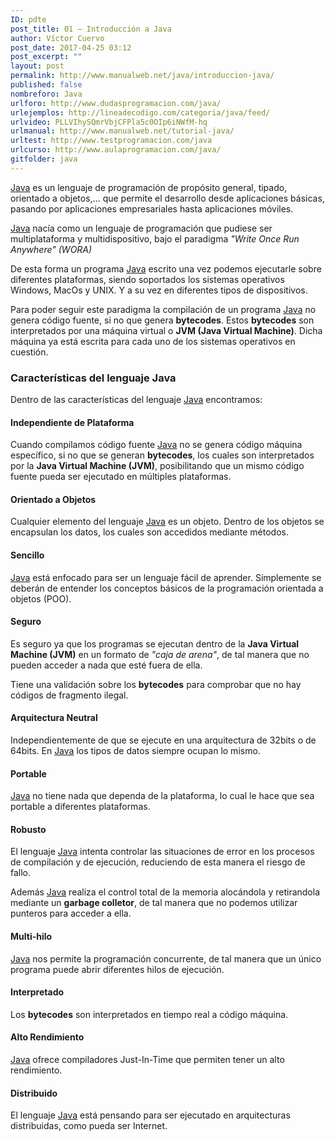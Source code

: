 ```yaml
---
ID: pdte
post_title: 01 – Introducción a Java
author: Víctor Cuervo
post_date: 2017-04-25 03:12
post_excerpt: ""
layout: post
permalink: http://www.manualweb.net/java/introduccion-java/
published: false
nombreforo: Java
urlforo: http://www.dudasprogramacion.com/java/
urlejemplos: http://lineadecodigo.com/categoria/java/feed/
urlvideo: PLLVIhySQmrVbjCFPla5c0OIp6iNWfM-hq
urlmanual: http://www.manualweb.net/tutorial-java/
urltest: http://www.testprogramacion.com/java
urlcurso: http://www.aulaprogramacion.com/java/
gitfolder: java
---
```


[Java][1] es un lenguaje de programación de propósito general, tipado, orientado a objetos,... que permite el desarrollo desde aplicaciones básicas, pasando por aplicaciones empresariales hasta aplicaciones móviles.

[Java][1] nacía como un lenguaje de programación que pudiese ser multiplataforma y multidispositivo, bajo el paradigma *"Write Once Run Anywhere" (WORA)*

De esta forma un programa [Java][1] escrito una vez podemos ejecutarle sobre diferentes plataformas, siendo soportados los sistemas operativos Windows, MacOs y UNIX. Y a su vez en diferentes tipos de dispositivos.

Para poder seguir este paradigma la compilación de un programa [Java][1] no genera código fuente, si no que genera **bytecodes**. Estos **bytecodes** son interpretados por una máquina virtual o **JVM (Java Virtual Machine)**. Dicha máquina ya está escrita para cada uno de los sistemas operativos en cuestión.

### Características del lenguaje Java
Dentro de las características del lenguaje [Java][1] encontramos:

#### Independiente de Plataforma

Cuando compilamos código fuente [Java][1] no se genera código máquina específico, si no que se generan **bytecodes**, los cuales son interpretados por la **Java Virtual Machine (JVM)**, posibilitando que un mismo código fuente pueda ser ejecutado en múltiples plataformas.

#### Orientado a Objetos

Cualquier elemento del lenguaje [Java][1] es un objeto. Dentro de los objetos se encapsulan los datos, los cuales son accedidos mediante métodos.

#### Sencillo

[Java][1] está enfocado para ser un lenguaje fácil de aprender. Simplemente se deberán de entender los conceptos básicos de la programación orientada a objetos (POO).

#### Seguro

Es seguro ya que los programas se ejecutan dentro de la **Java Virtual Machine (JVM)** en un formato de *"caja de arena"*, de tal manera que no pueden acceder a nada que esté fuera de ella.

Tiene una validación sobre los **bytecodes** para comprobar que no hay códigos de fragmento ilegal.

#### Arquitectura Neutral

Independientemente de que se ejecute en una arquitectura de 32bits o de 64bits. En [Java][1] los tipos de datos siempre ocupan lo mismo.

#### Portable

[Java][1] no tiene nada que dependa de la plataforma, lo cual le hace que sea portable a diferentes plataformas.

#### Robusto
El lenguaje [Java][1] intenta controlar las situaciones de error en los procesos de compilación y de ejecución, reduciendo de esta manera el riesgo de fallo.

Además [Java][1] realiza el control total de la memoria alocándola y retirandola mediante un **garbage colletor**, de tal manera que no podemos utilizar punteros para acceder a ella.

#### Multi-hilo
[Java][1] nos permite la programación concurrente, de tal manera que un único programa puede abrir diferentes hilos de ejecución.

#### Interpretado
Los **bytecodes** son interpretados en tiempo real a código máquina.

#### Alto Rendimiento
[Java][1] ofrece compiladores Just-In-Time que permiten tener un alto rendimiento.

#### Distribuido
El lenguaje [Java][1] está pensando para ser ejecutado en arquitecturas distribuidas, como pueda ser Internet.


[1]: http://www.manualweb.net/tutorial-java/ "Manual Java"
